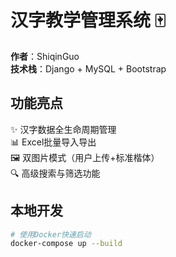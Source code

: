 # 汉字教学管理系统 🀄

**作者**：ShiqinGuo  
**技术栈**：Django + MySQL + Bootstrap

## 功能亮点

✨ 汉字数据全生命周期管理  
📊 Excel批量导入导出  
🖼️ 双图片模式（用户上传+标准楷体）  
🔍 高级搜索与筛选功能

## 本地开发

```bash
# 使用Docker快速启动
docker-compose up --build
